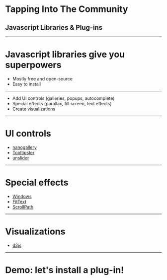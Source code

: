 # Tapping Into The Community
## Javascript Libraries & Plug-ins

---

# Javascript libraries give you superpowers

- Mostly free and open-source
- Easy to install

---

- Add UI controls (galleries, popups, autocomplete)
- Special effects (parallax, fill screen, text effects)
- Create visualizations

---

# UI controls

- [nanogallery](http://nanogallery.brisbois.fr)
- [Tooltipster](http://iamceege.github.io/tooltipster/)
- [unslider](http://unslider.com)

---

# Special effects

- [Windows](http://nick-jonas.github.io/windows/)
- [FitText](http://fittextjs.com)
- [ScrollPath](http://joelb.me/scrollpath/)

---

# Visualizations

- [d3js](http://d3js.org)

---

# Demo: let's install a plug-in!